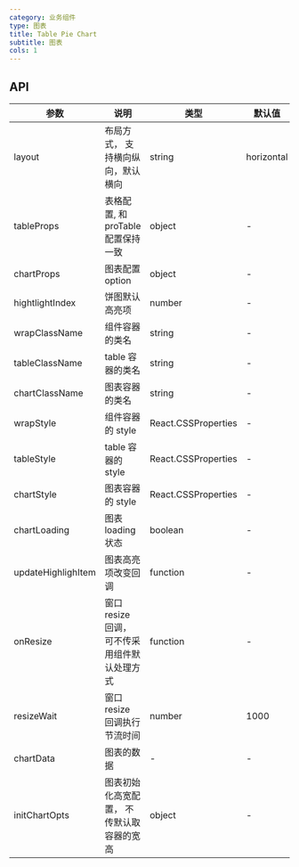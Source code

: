 ```yaml
---
category: 业务组件
type: 图表
title: Table Pie Chart
subtitle: 图表
cols: 1
---
```


## API
| 参数               | 说明                                          | 类型                | 默认值     |
| ------------------ | --------------------------------------------- | ------------------- | ---------- |
| layout             | 布局方式， 支持横向纵向，默认横向             | string              | horizontal |
| tableProps         | 表格配置, 和 proTable 配置保持一致            | object              | -          |
| chartProps         | 图表配置 option                               | object              | -          |
| hightlightIndex    | 饼图默认高亮项                                | number              | -          |
| wrapClassName      | 组件容器的类名                                | string              | -          |
| tableClassName     | table 容器的类名                              | string              | -          |
| chartClassName     | 图表容器的类名                                | string              | -          |
| wrapStyle          | 组件容器的 style                              | React.CSSProperties | -          |
| tableStyle         | table 容器的 style                            | React.CSSProperties | -          |
| chartStyle         | 图表容器的 style                              | React.CSSProperties | -          |
| chartLoading         | 图表loading状态                             | boolean | -          |
| updateHighlighItem | 图表高亮项改变回调                            | function            | -          |
| onResize           | 窗口 resize 回调， 可不传采用组件默认处理方式 | function            | -          |
| resizeWait         | 窗口 resize 回调执行节流时间                  | number              | 1000       |
| chartData          | 图表的数据                                    | -                   | -          |
| initChartOpts      | 图表初始化高宽配置， 不传默认取容器的宽高     | object              | -          |
